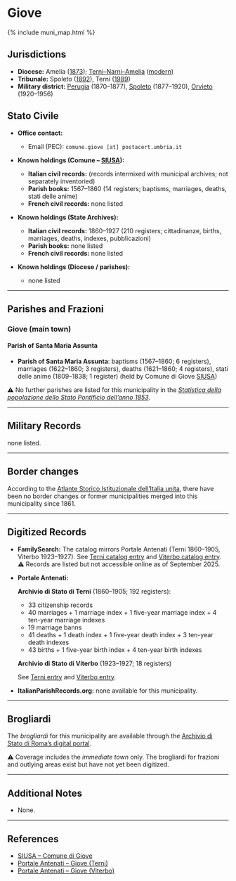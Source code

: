 # Giove

{% include muni_map.html %}

## Jurisdictions

* **Diocese:** Amelia ([1873](https://www.google.it/books/edition/Il_libro_de_comuni_del_Regno_d_Italia_co/WF9mfeJJcDEC?gbpv=1)); [Terni–Narni–Amelia](../dio/terni_narni_amelia.md) ([modern](https://www.chiesacattolica.it/annuario-cei/ricerca-parrocchie/))
* **Tribunale:** Spoleto ([1892](https://www.google.it/books/edition/Bollettino_ufficiale_del_Ministero_di_gr/kRXd4t5fK-0C?hl=en&gbpv=1&pg=PA457&printsec=frontcover)), Terni ([1989](https://www.google.it/books/edition/Gazzetta_ufficiale_della_Repubblica_ital/-Z6nogg-qMQC?hl=en&gbpv=1&pg=RA8-PA38&printsec=frontcover))
* **Military district:** [Perugia](../mil/perugia.md) (1870–1877), [Spoleto](../mil/spoleto.md) (1877–1920), [Orvieto](../mil/spoleto.md) (1920–1956)

## Stato Civile

* **Office contact:**

  * Email (PEC): `comune.giove [at] postacert.umbria.it`

* **Known holdings (Comune – [SIUSA](https://siusa-archivi.cultura.gov.it/cgi-bin/siusa/pagina.pl?TipoPag=comparc&Chiave=304639)):**

  * **Italian civil records:** (records intermixed with municipal archives; not separately inventoried)
  * **Parish books:** 1567–1860 (14 registers; baptisms, marriages, deaths, stati delle anime)
  * **French civil records:** none listed

* **Known holdings (State Archives):**

  * **Italian civil records:** 1860–1927 (210 registers; cittadinanze, births, marriages, deaths, indexes, pubblicazioni)
  * **Parish books:** none listed
  * **French civil records:** none listed

* **Known holdings (Diocese / parishes):**

  * none listed

---

## Parishes and Frazioni

### Giove (main town)

#### Parish of Santa Maria Assunta

* **Parish of Santa Maria Assunta**: baptisms (1567–1860; 6 registers), marriages (1622–1860; 3 registers), deaths (1621–1860; 4 registers), stati delle anime (1809–1838; 1 register) (held by Comune di Giove [SIUSA](https://siusa-archivi.cultura.gov.it/cgi-bin/siusa/pagina.pl?TipoPag=comparc&Chiave=304639))

⚠️ No further parishes are listed for this municipality in the *[Statistica della popolazione dello Stato Pontificio dell’anno 1853](https://www.google.it/books/edition/Statistics_della_popolazione_dello_Stato/v6dCAQAAMAAJ)*.

---

## Military Records

none listed.

---

## Border changes

According to the [Atlante Storico Istituzionale dell’Italia unita](http://dati.san.beniculturali.it/asi/local/), there have been no border changes or former municipalities merged into this municipality since 1861.

---

## Digitized Records

* **FamilySearch:**
  The catalog mirrors Portale Antenati (Terni 1860–1905, Viterbo 1923–1927).
  See [Terni catalog entry](https://www.familysearch.org/en/search/catalog/779006) and [Viterbo catalog entry](https://www.familysearch.org/en/search/catalog/2091511).
  ⚠️ Records are listed but not accessible online as of September 2025.

* **Portale Antenati:**

  **Archivio di Stato di Terni** (1860–1905; 192 registers):

  * 33 citizenship records
  * 40 marriages + 1 marriage index + 1 five-year marriage index + 4 ten-year marriage indexes
  * 19 marriage banns
  * 41 deaths + 1 death index + 1 five-year death index + 3 ten-year death indexes
  * 43 births + 1 five-year birth index + 4 ten-year birth indexes

  **Archivio di Stato di Viterbo** (1923–1927; 18 registers)

  See [Terni entry](https://antenati.cultura.gov.it/search-registry/?localita=giove&s_facet_query=conservatore_s%3A%22Archivio%20di%20Stato%20di%20Terni%22) and [Viterbo entry](https://antenati.cultura.gov.it/search-registry/?localita=giove&s_facet_query=conservatore_s%3A%22Archivio%20di%20Stato%20di%20Viterbo%22).

* **ItalianParishRecords.org:** none available for this municipality.

---

## Brogliardi

The *brogliardi* for this municipality are available through the [Archivio di Stato di Roma’s digital portal](https://imagoarchiviodistatoroma.cultura.gov.it/Gregoriano/s_brogliardi.php?Provincia=Spoleto&Denominazione=Giove).

⚠️ Coverage includes the *immediate town* only. The brogliardi for frazioni and outlying areas exist but have not yet been digitized.

---

## Additional Notes

* None.

---

## References

* [SIUSA – Comune di Giove](https://siusa-archivi.cultura.gov.it/cgi-bin/siusa/pagina.pl?TipoPag=comparc&Chiave=304639)
* [Portale Antenati – Giove (Terni)](https://antenati.cultura.gov.it/search-registry/?localita=giove&s_facet_query=conservatore_s%3A%22Archivio%20di%20Stato%20di%20Terni%22)
* [Portale Antenati – Giove (Viterbo)](https://antenati.cultura.gov.it/search-registry/?localita=giove&s_facet_query=conservatore_s%3A%22Archivio%20di%20Stato%20di%20Viterbo%22)
